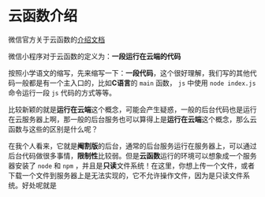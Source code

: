 # 云函数介绍

微信官方关于云函数的[介绍文档](https://developers.weixin.qq.com/miniprogram/dev/wxcloud/basis/capabilities.html#%E4%BA%91%E5%87%BD%E6%95%B0)

微信小程序对于云函数的定义为：**一段运行在云端的代码**

按照小学语文的缩写，先来缩写一下：**一段代码**，这个很好理解，我们写的其他代码一般都是有一个主入口的，比如**C语言**的 `main` 函数， `js` 中使用 `node index.js` 命令运行一段 `js` 代码的方式等等。

比较新颖的就是**运行在云端**这个概念，可能会产生疑惑，一般的后台代码也是运行在云服务器上啊，那一般的后台服务也可以算得上是**运行在云端**这个概念，那么云函数与这些的区别是什么呢？

在我个人看来，它就是**阉割版**的后台，通常的后台服务运行在服务器上，可以通过后台代码做很多事情，**限制性**比较弱。但是**云函数**运行的环境可以想象成一个服务器安装了 `node` 和 `npm` ，并且是**只读**文件系统！在这里，你想上传一个文件，或者下载一个文件到服务器上是无法实现的，它不允许操作文件，因为是只读文件系统。好处呢就是
